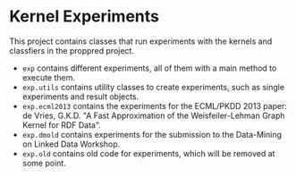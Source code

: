 # Kernel Experiments

This project contains classes that run experiments with the kernels and classfiers in the proppred project.

- `exp` contains different experiments, all of them with a main method to execute them.
- `exp.utils` contains utility classes to create experiments, such as single experiments and result objects.
- `exp.ecml2013` contains the experiments for the ECML/PKDD 2013 paper: de Vries, G.K.D. "A Fast Approximation of the Weisfeiler-Lehman Graph Kernel for RDF Data".
- `exp.dmold` contains experiments for the submission to the Data-Mining on Linked Data Workshop.
- `exp.old` contains old code for experiments, which will be removed at some point.

